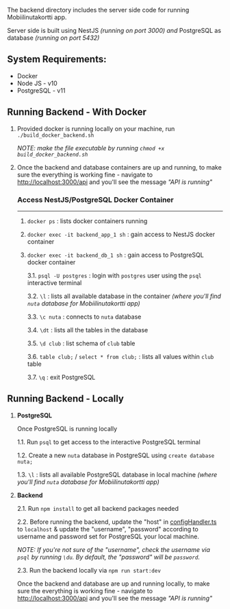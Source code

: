 The backend directory includes the server side code for running Mobiilinutakortti app.

Server side is built using NestJS *(running on port 3000) and* PostgreSQL as database *(running on port 5432)*

## System Requirements:
- Docker
- Node JS - v10
- PostgreSQL - v11

## Running Backend - With Docker
1. Provided docker is running locally on your machine, run `./build_docker_backend.sh`

    *NOTE: make the file executable by running `chmod +x build_docker_backend.sh`*
2. Once the backend and database containers are up and running, to make sure the everything is working fine - navigate to [http://localhost:3000/api](http://localhost:3000/api) and you'll see the message *"API is running"*

    ### Access NestJS/PostgreSQL Docker Container
    ---
    1. `docker ps` : lists docker containers running

    2. `docker exec -it backend_app_1 sh` : gain access to NestJS docker container

    3.  `docker exec -it backend_db_1 sh` : gain access to PostgreSQL docker container

        3.1. `psql -U postgres` : login with `postgres` user using the `psql` interactive terminal

        3.2. `\l` : lists all available database in the container *(where you'll find `nuta` database for Mobiilinutakortti app)*

        3.3. `\c nuta` : connects to `nuta` database

        3.4. `\dt` : lists all the tables in the database

        3.5. `\d club` : list schema of `club` table

        3.6. `table club;` / `select * from club;` : lists all values within `club` table

        3.7.  `\q` : exit PostgreSQL

## Running Backend - Locally
1. **PostgreSQL**

    Once PostgreSQL is running locally

    1.1. Run `psql` to get access to the interactive PostgreSQL terminal

    1.2. Create a new `nuta` database in PostgreSQL using `create database nuta;`

    1.3. `\l` : lists all available PostgreSQL database in local machine *(where you'll find `nuta` database for Mobiilinutakortti app)*

2. **Backend**

    2.1. Run `npm install` to get all backend packages needed

    2.2. Before running the backend, update the "host" in [configHandler.ts](https://github.com/City-of-Vantaa-SmartLab/Mobiilinutakortti/blob/master/backend/src/configHandler.ts) to `localhost` & update the "username", "password" according to username and password set for PostgreSQL your local machine.

      *NOTE: If you're not sure of the "username", check the username via `psql` by running `\du`. By default, the "password" will be `password`.*

    2.3. Run the backend locally via `npm run start:dev`

    Once the backend and database are up and running locally, to make sure the everything is working fine - navigate to [http://localhost:3000/api](http://localhost:3000/api) and you'll see the message *"API is running"*